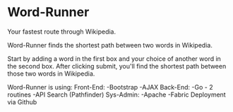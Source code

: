 # Word-Runner
Your fastest route through Wikipedia.

Word-Runner finds the shortest path between two words in Wikipedia.

Start by adding a word in the first box and your choice of another word in the second box. After clicking submit, you'll find the shortest path between those two words in Wikipedia.


Word-Runner is using:
Front-End:
  -Bootstrap
  -AJAX
Back-End:
  -Go - 2 routines
  -API
  Search (Pathfinder)
Sys-Admin:
  -Apache
  -Fabric Deployment via Github

